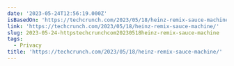 ```yaml
---
date: '2023-05-24T12:56:19.000Z'
isBasedOn: 'https://techcrunch.com/2023/05/18/heinz-remix-sauce-machine/'
link: 'https://techcrunch.com/2023/05/18/heinz-remix-sauce-machine/'
slug: 2023-05-24-httpstechcrunchcom20230518heinz-remix-sauce-machine
tags:
  - Privacy
title: 'https://techcrunch.com/2023/05/18/heinz-remix-sauce-machine/'
---
```


